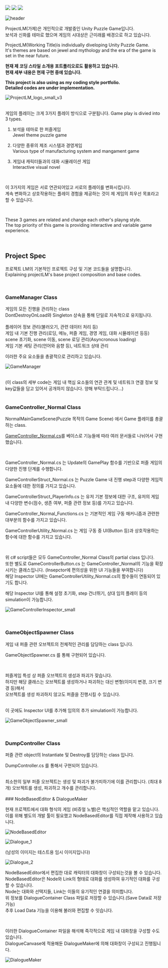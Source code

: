 <img src="https://img.shields.io/badge/Unity-FFFFFF?style=flat-square&logo=unity&logoColor=black"/> <img src="https://img.shields.io/badge/CSharp-239120?style=flat-square&logo=CSharp&logoColor=black"/> <img src="https://img.shields.io/badge/WebRTC-333333?style=flat-square&logo=WebRTC&logoColor=white"/>

![header](https://capsule-render.vercel.app/api?type=waving&color=timeGradient&text=Project%20LM&animation=twinkling&fontSize=60&fontAlignY=40&fontAlign=70&height=200)

ProjectLM(가제)은 개인적으로 개발중인 Unity Puzzle Game입니다.  
보석과 신화를 테마로 했으며 게임의 시대상은 근미래를 배경으로 하고 있습니다.  


ProjectLM(Working Title)is individually diveloping Unity Puzzle Game.  
It's themes are based on jewel and mythology and the era of the game is set in the near future.  


**현재 제 코딩 스타일 소개용 포트폴리오로도 활용하고 있습니다.**  
**현재 세부 내용은 현재 구현 중에 있습니다.**  

**This project is also using as my coding style portfolio.**  
**Detailed codes are under implementation.**  

![ProjectLM_logo_small_v3](https://github.com/Jung-Eric/ProjectLM/assets/56705742/d5324b1b-e572-4fdc-87e2-39f5a64d5047)

</br>
게임의 플레이는 크게 3가지 플레이 방식으로 구분됩니다.  
Game play is divied into 3 types.  
</br>  
  
  1. 보석을 테마로 한 퍼즐게임
     </br>
     Jewel theme puzzle game  

  2. 다양한 종류의 제조 시스템과 경영게임
     </br>
     Various type of manufacturing system and mangament game  

  3. 게임내 캐릭터들과의 대화 시뮬레이션 게임
     </br>
     Interactive visual novel  

</br>

  이 3가지의 게임은 서로 연관되어있고 서로의 플레이를 변화시킵니다.  
  계속 변화하고 상호작용하는 플레이 경험을 제공하는 것이 제 게임의 최우선 목표라고 할 수 있습니다.

</br>

  These 3 games are related and change each other's playng style.  
  The top priority of this game is providing interactive and variable game experience.  

</br>

## Project Spec

프로젝트 LM의 기본적인 프로젝트 구성 및 기본 코드들을 설명합니다.  
Explaining projectLM's base project composition and base codes.

</br>

### GameManager Class

게임의 모든 진행을 관리하는 class  
DontDestroyOnLoad와 Singleton 상속을 통해 단일로 지속적으로 유지됩니다.  
</br>
플레이어 정보 관리(불러오기, 관련 데이터 처리 등)  
게임 내 기본 진행 관리(로딩, 메뉴, 퍼즐 게임, 경영 게임, 대화 시뮬레이션 등등)  
scene 초기화, scene 이동, scene 로딩 관리(Asyncronous loading)  
게임 기본 세팅 관리(언어와 음향 등), 네트워크 상태 관리
</br>

이러한 주요 요소들을 총괄적으로 관리하고 있습니다.

![GameManager](https://github.com/Jung-Eric/ProjectLM/assets/56705742/4807975c-f094-4045-8b4e-3bfbae722f8a)

</br>
(이 class의 세부 code는 게임 내 핵심 요소들의 연관 관계 및 네트워크 연결 정보 및 key값들을 담고 있어서 공개하지 않습니다. 양해 부탁드립니다...)

</br>
</br>

### GameController_Normal Class

NormalMainGameScene(Puzzle 목적의 Game Scene) 에서 Game 플레이를 총괄하는 class.  

[GameController_Normal.cs](https://github.com/Jung-Eric/ProjectLM/blob/master/GameControllerScripts/GameController_Normal.cs)를 베이스로 기능들에 따라 여러 문서들로 나뉘어서 구현했습니다.  

</br>

GameController_Normal.cs 는 Update의 GamePlay 함수를 기반으로 퍼즐 게임의 다양한 진행 단계를 수행합니다.  

GameControllerStruct_Normal.cs 는 Puzzle Game 내 진행 step과 다양한 게임적 요소들에 대한 정의를 가지고 있습니다.  

GameControllerStruct_PlayerInfo.cs 는 유저 기본 정보에 대한 구조, 유저의 게임 내 다양한 변수(점수, 생존 여부, 퍼즐 관련 정보 등)를 가지고 있습니다.  

GameController_Normal_Functions.cs 는 기본적인 게임 구동 매커니즘과 관련한 대부분의 함수를 가지고 있습니다.  

GameControllerUtility_Normal.cs 는 게임 구동 중 UI(Button 등)과 상호작용하는 함수에 대한 함수를 가지고 있습니다.  



</br>

위 c# script들은 모두 GameController_Normal Class의 partial class 입니다.  
또한 별도로 GameControllerButton.cs 는 GameController_Normal의 기능을 확장시키는 클래스입니다.
(Insepctor에 편의성을 위한 UI 기능들을 부여합니다)  
해당 Inspector UI에는 GameControllerUtility_Normal.cs의 함수들이 연동되어 있기도 합니다.

해당 Inspector UI를 통해 설정 초기화, step 건너뛰기, 상대 임의 플레이 등의 simulation이 가능합니다.

![GameControllerInspector_small](https://github.com/Jung-Eric/ProjectLM/assets/56705742/f1dee5b1-0a10-4db8-b74b-51f2fda3cf9d)

</br>

### GameObjectSpawner Class

게임 내 퍼즐 관련 오브젝트의 전체적인 관리를 담당하는 class 입니다.  

GameObjectSpawner.cs 를 통해 구현되어 있습니다.  

</br>

퍼즐게임 특성 상 퍼즐 오브젝트의 생성과 파괴가 잦습니다.  
하지만 해당 클래스는 오브젝트를 생성하거나 파괴하는 대신 변형(이미지 변경, 크기 변경 등)해서  
오브젝트를 생성 파괴하지 않고도 퍼즐을 진행시킬 수 있습니다.  

</br>
이 곳에도 Inspector UI를 추가해 임의의 추가 simulation이 가능합니다.

![GameObjectSpawner_small](https://github.com/Jung-Eric/ProjectLM/assets/56705742/39321442-c5f8-4981-bd55-1fc21ffff7b7)

</br>

### DumpController Class

퍼즐 관련 object의 Instantiate 및 Destroy를 담당하는 class 입니다.  

DumpController.cs 를 통해서 구현되어 있습니다.  

</br>
최소한의 일부 퍼즐 오브젝트는 생성 및 파괴가 불가피하기에 이를 관리합니다. (최대 8개)  
오브젝트를 생성, 파괴하고 개수를 관리합니다.  

</br>
</br>
### NodeBasedEditor & DialogueMaker

현재 프로젝트에서 대화 형식의 게임 (비쥬얼 노벨)은 핵심적인 역할을 맡고 있습니다.  
이를 위해 별도의 개발 툴이 필요했고 NodeBasedEditor를 직접 제작해 사용하고 있습니다.  


![NodeBasedEditor](https://github.com/Jung-Eric/ProjectLM/assets/56705742/21b37578-da61-4251-8add-864b73070a77)

![Dialogue_1](https://github.com/Jung-Eric/ProjectLM/assets/56705742/97a9abd4-697b-4a45-bf81-d28be2ad0408)  

(남성의 이미지는 테스트용 임시 이미지입니다)

![Dialogue_2](https://github.com/Jung-Eric/ProjectLM/assets/56705742/e22900f9-b7be-4549-8671-d796668e1bc6)


NodeBasedEditor에서 편집한 대로 캐릭터의 대화창이 구성되는것을 볼 수 있습니다.  
NodeBasedEditor은 Node와 Link의 형태로 대화를 생성하여 유기적인 대화를 구성할 수 있습니다.  
Node는 대화와 선택지들, Link는 이들의 유기적인 연결을 의미합니다.  
위 정보를 DialogueContainer Class 파일로 저장할 수 있습니다.(Save Data로 저장 가능)  
추후 Load Data 기능을 이용해 불러와 편집할 수 잇습니다.  

</br>

이러한 DialogueContainer 파일을 해석해 즉각적으로 게임 내 대화창을 구성할 수도 있습니다.  
DialogueCanvase에 적용해둔 DialogueMaker에 의해 대화창이 구성되고 진행됩니다.  

![DialogueMaker](https://github.com/Jung-Eric/ProjectLM/assets/56705742/97488804-6797-4d63-90b6-e2b94e491599)

</br>


